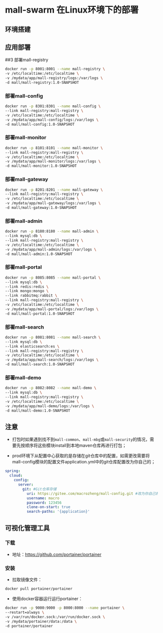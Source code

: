 # mall-swarm 在Linux环境下的部署

## 环境搭建

## 应用部署

##3 部署mall-registry

```bash
docker run -p 8001:8001 --name mall-registry \
-v /etc/localtime:/etc/localtime \
-v /mydata/app/mall-registry/logs:/var/logs \
-d mall/mall-registry:1.0-SNAPSHOT
```

### 部署mall-config

```bash 
docker run -p 8301:8301 --name mall-config \
--link mall-registry:mall-registry \
-v /etc/localtime:/etc/localtime \
-v /mydata/app/mall-config/logs:/var/logs \
-d mall/mall-config:1.0-SNAPSHOT
```

### 部署mall-monitor

```bash 
docker run -p 8101:8101 --name mall-monitor \
--link mall-registry:mall-registry \
-v /etc/localtime:/etc/localtime \
-v /mydata/app/mall-monitor/logs:/var/logs \
-d mall/mall-monitor:1.0-SNAPSHOT
```

### 部署mall-gateway

```bash 
docker run -p 8201:8201 --name mall-gateway \
--link mall-registry:mall-registry \
-v /etc/localtime:/etc/localtime \
-v /mydata/app/mall-gateway/logs:/var/logs \
-d mall/mall-gateway:1.0-SNAPSHOT
```

### 部署mall-admin

```bash 
docker run -p 8180:8180 --name mall-admin \
--link mysql:db \
--link mall-registry:mall-registry \
-v /etc/localtime:/etc/localtime \
-v /mydata/app/mall-admin/logs:/var/logs \
-d mall/mall-admin:1.0-SNAPSHOT
```

### 部署mall-portal

```bash 
docker run -p 8085:8085 --name mall-portal \
--link mysql:db \
--link redis:redis \
--link mongo:mongo \
--link rabbitmq:rabbit \
--link mall-registry:mall-registry \
-v /etc/localtime:/etc/localtime \
-v /mydata/app/mall-portal/logs:/var/logs \
-d mall/mall-portal:1.0-SNAPSHOT
```

### 部署mall-search

```bash 
docker run -p 8081:8081 --name mall-search \
--link mysql:db \
--link elasticsearch:es \
--link mall-registry:mall-registry \
-v /etc/localtime:/etc/localtime \
-v /mydata/app/mall-search/logs:/var/logs \
-d mall/mall-search:1.0-SNAPSHOT
```

### 部署mall-demo

```bash 
docker run -p 8082:8082 --name mall-demo \
--link mysql:db \
--link mall-registry:mall-registry \
-v /etc/localtime:/etc/localtime \
-v /mydata/app/mall-demo/logs:/var/logs \
-d mall/mall-demo:1.0-SNAPSHOT
```

## 注意

- 打包时如果遇到找不到`mall-common`、`mall-mbg`或`mall-security`的情况，需要先按顺序将这些模块install到本地maven仓库再进行打包；

- prod环境下从配置中心获取的是存储在git仓库中的配置，如需更改需要将mall-config模块的配置文件application.yml中的git仓库配置改为你自己的；

```yaml
spring:
  cloud:
    config:
      server:
        git: #Git仓库存储
          uri: https://gitee.com/macrozheng/mall-config.git #改为你自己的配置
          username: macro
          password: 123456
          clone-on-start: true
          search-paths: '{application}'
```

## 可视化管理工具

### 下载

- 地址：https://github.com/portainer/portainer

### 安装

- 拉取镜像文件：

```bash
docker pull portainer/portainer
```

- 使用docker容器运行运行portainer：

```bash
docker run -p 9000:9000 -p 8000:8000 --name portainer \
--restart=always \
-v /var/run/docker.sock:/var/run/docker.sock \
-v /mydata/portainer/data:/data \
-d portainer/portainer
```